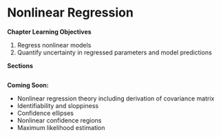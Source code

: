 # Nonlinear Regression

**Chapter Learning Objectives**
1. Regress nonlinear models
2. Quantify uncertainty in regressed parameters and model predictions

**Sections**

```{tableofcontents}
```

**Coming Soon:**
* Nonlinear regression theory including derivation of covariance matrix
* Identifiability and sloppiness
* Confidence ellipses
* Nonlinear confidence regions
* Maximum likelihood estimation
